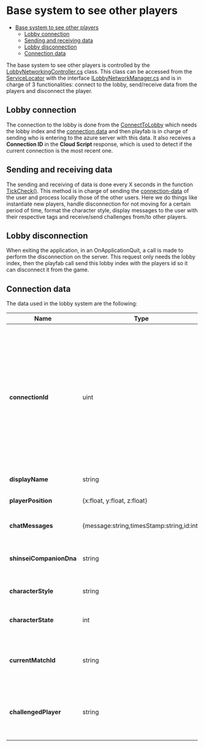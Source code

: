 # Base system to see other players

- [Base system to see other players](#base-system-to-see-other-players)
  - [Lobby connection](#lobby-connection)
  - [Sending and receiving data](#sending-and-receiving-data)
  - [Lobby disconnection](#lobby-disconnection)
  - [Connection data](#connection-data)
  


The base system to see other players is controlled by the [LobbyNetworkingController.cs](/SacredTailsDocumentation/SacredTailsDocumentation/api/Timba.Games.SacredTails.LobbyNetworking.LobbyNetworkingController.html) class. This class can be accessed from the [ServiceLocator]() with the interface [ILobbyNetworkManager.cs](/SacredTailsDocumentation/SacredTailsDocumentation/api/Timba.Games.SacredTails.LobbyNetworking.ILobbyNetworkManager.html) and is in charge of 3 functionalities: connect to the lobby, send/receive data from the players and disconnect the player.

## Lobby connection

The connection to the lobby is done from the [ConnectToLobby](/SacredTailsDocumentation/SacredTailsDocumentation/api/Timba.Games.SacredTails.LobbyNetworking.LobbyNetworkingController.html#Timba_Games_SacredTails_LobbyNetworking_LobbyNetworkingController_ConnectToLobby_System_Int32_) which needs the lobby index and the [connection data](#connection-data) and then playfab is in charge of sending who is entering to the azure server with this data. It also receives a **Connection ID** in the **Cloud Script** response, which is used to detect if the current connection is the most recent one.

## Sending and receiving data

The sending and receiving of data is done every X seconds in the function [TickCheck()](/SacredTailsDocumentation/SacredTailsDocumentation/api/Timba.Games.SacredTails.LobbyNetworking.LobbyNetworkingController.html#Timba_Games_SacredTails_LobbyNetworking_LobbyNetworkingController_TickCheck). This method is in charge of sending the [connection-data](#connection-data) of the user and process locally those of the other users. Here we do things like instantiate new players, handle disconnection for not moving for a certain period of time, format the character style, display messages to the user with their respective tags and receive/send challenges from/to other players.

## Lobby disconnection

When exiting the application, in an OnApplicationQuit, a call is made to perform the disconnection on the server. This request only needs the lobby index, then the playfab call send this lobby index with the players id so it can disconnect it from the game.  

## Connection data

The data used in the lobby system are the following:

|Name |Type |Description|
|-----|-----|--------|
|**connectionId**|uint |Id of connection to the lobby, this id is generated when the connection is made and is checked to see if the connection has not been opened in another instance. If this is the case, the old instance is closed.|
|**displayName**  |string |Nickname of the user|
|**playerPosition**  |{x:float, y:float, z:float} | x,y,z position of the users in the game.|
|**chatMessages** |{message:string,timesStamp:string,id:int} |User's chat message arrangements. |
|**shinseiCompanionDna** |string |Dna of the company shinsei, to show it in the game |
|**characterStyle** |string |Players character style code. |
|**characterState** |int |Player's state (backpack, combat, lobby, etc). |
|**currentMatchId** |string |If in a match, it is the id of the current match, otherwise is empty. |
|**challengedPlayer**|string |Id that identifies if the player has challenged someone, or cancelled a challenge. |